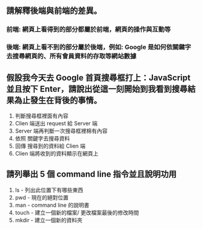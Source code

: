 ## 請解釋後端與前端的差異。
### 前端: 網頁上看得到的部分都屬於前端，網頁的操作與互動等
### 後端: 網頁上看不到的部分屬於後端，例如: Google 是如何依關鍵字去搜尋網頁的、所有會員資料的存取等網站數據


## 假設我今天去 Google 首頁搜尋框打上：JavaScript 並且按下 Enter，請說出從這一刻開始到我看到搜尋結果為止發生在背後的事情。
1. 判斷搜尋框裡面有內容
2. Clien 端送出 request 給 Server 端
3. Server 端再判斷一次搜尋框裡棉有內容
4. 依照 關鍵字去搜尋資料
5. 回傳 搜尋到的資料給 Clien 端
6. Clien 端將收到的資料顯示在網頁上


## 請列舉出 5 個 command line 指令並且說明功用
1. ls - 列出此位置下有哪些東西
2. pwd - 現在的絕對位置
3. man - command line 的說明書
4. touch - 建立一個新的檔案/ 更改檔案最後的修改時間
5. mkdir - 建立一個新的資料夾